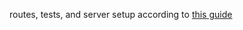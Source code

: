 routes, tests, and server setup according to [this guide](https://scotch.io/tutorials/test-a-node-restful-api-with-mocha-and-chai)
